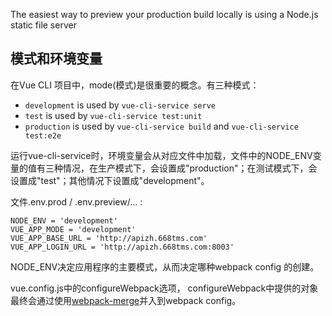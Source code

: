 The easiest way to preview your production build locally is using a Node.js static file server

## 模式和环境变量



在Vue CLI 项目中，mode(模式)是很重要的概念。有三种模式：

- `development` is used by `vue-cli-service serve`
- `test` is used by `vue-cli-service test:unit`
- `production` is used by `vue-cli-service build` and `vue-cli-service test:e2e`

运行vue-cli-service时，环境变量会从对应文件中加载，文件中的NODE_ENV变量的值有三种情况，在生产模式下，会设置成"production"；在测试模式下，会设置成"test"；其他情况下设置成"development"。

文件.env.prod / .env.preview/... :

```
NODE_ENV = 'development'
VUE_APP_MODE = 'development'
VUE_APP_BASE_URL = 'http://apizh.668tms.com'
VUE_APP_LOGIN_URL = 'http://apizh.668tms.com:8003'
```

NODE_ENV决定应用程序的主要模式，从而决定哪种webpack config 的创建。

vue.config.js中的configureWebpack选项， configureWebpack中提供的对象最终会通过使用[webpack-merge](https://github.com/survivejs/webpack-merge)并入到webpack config。

